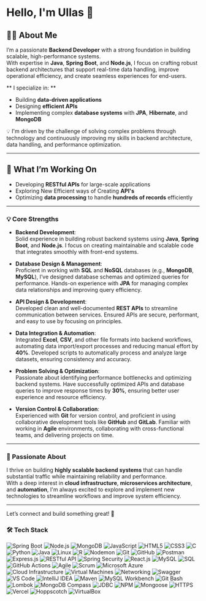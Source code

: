 # Hello, I'm **Ullas** 👋

## 👨‍💻 About Me  
I’m a passionate **Backend Developer** with a strong foundation in building scalable, high-performance systems.  
With expertise in **Java**, **Spring Boot**, and **Node.js**, I focus on crafting robust backend architectures that support real-time data handling, improve operational efficiency, and create seamless experiences for end-users.

** I specialize in: **
- Building **data-driven applications**  
- Designing **efficient APIs**  
- Implementing complex **database systems** with **JPA**, **Hibernate**, and **MongoDB**  

💡 I'm driven by the challenge of solving complex problems through technology and continuously improving my skills in backend architecture, data handling, and performance optimization.

---

## 🚀 What I’m Working On  
- Developing **RESTful APIs** for large-scale applications
- Exploring New Efficient ways of Creating **API's** 
- Optimizing **data processing** to handle **hundreds of records** efficiently  

---

### 💡 Core Strengths  
- **Backend Development**:  
  Solid experience in building robust backend systems using **Java**, **Spring Boot**, and **Node.js**. I focus on creating maintainable and scalable code that integrates smoothly with front-end systems. 

- **Database Design & Management**:  
  Proficient in working with **SQL** and **NoSQL** databases (e.g., **MongoDB**, **MySQL**), I’ve designed database schemas and optimized queries for performance. Hands-on experience with **JPA** for managing complex data relationships and improving query efficiency.

- **API Design & Development**:  
  Developed clean and well-documented **REST APIs** to streamline communication between services. Ensured APIs are secure, performant, and easy to use by focusing on principles.

- **Data Integration & Automation**:  
  Integrated **Excel**, **CSV**, and other file formats into backend workflows, automating data import/export processes and reducing manual effort by **40%**. Developed scripts to automatically process and analyze large datasets, ensuring consistency and accuracy.

- **Problem Solving & Optimization**:  
  Passionate about identifying performance bottlenecks and optimizing backend systems. Have successfully optimized APIs and database queries to improve response times by **30%**, ensuring better user experience and resource efficiency.

- **Version Control & Collaboration**:  
  Experienced with **Git** for version control, and proficient in using collaborative development tools like **GitHub** and **GitLab**. Familiar with working in **Agile** environments, collaborating with cross-functional teams, and delivering projects on time.

---

### 🌱 Passionate About  
I thrive on building **highly scalable backend systems** that can handle substantial traffic while maintaining reliability and performance.  
With a deep interest in **cloud infrastructure**, **microservices architecture**, and **automation**, I'm always excited to explore and implement new technologies to streamline workflows and improve system efficiency.

---

Let’s connect and build something great! 🔗
 
### :hammer_and_wrench: Tech Stack
<p align="left">

  <img src="https://img.shields.io/badge/Spring%20Boot-6DB33F?style=for-the-badge&logo=springboot&logoColor=white" alt="Spring Boot"/>
  <img src="https://img.shields.io/badge/Node.js-339933?style=for-the-badge&logo=nodedotjs&logoColor=white" alt="Node.js" />
  <img src="https://img.shields.io/badge/MongoDB-47A248?style=for-the-badge&logo=mongodb&logoColor=white" alt="MongoDB" />
  <img src="https://img.shields.io/badge/JavaScript-F7DF1E?style=for-the-badge&logo=javascript&logoColor=black" alt="JavaScript" />
  <img src="https://img.shields.io/badge/HTML5-E34F26?style=for-the-badge&logo=html5&logoColor=white" alt="HTML5" />
  <img src="https://img.shields.io/badge/CSS3-1572B6?style=for-the-badge&logo=css3&logoColor=white" alt="CSS3" />
  <img src="https://img.shields.io/badge/C-00599C?style=for-the-badge&logo=c&logoColor=white" alt="C"/>
  <img src="https://img.shields.io/badge/Python-3776AB?style=for-the-badge&logo=python&logoColor=white" alt="Python"/>
  <img src="https://img.shields.io/badge/Java-007396?style=for-the-badge&logo=java&logoColor=white" alt="Java"/>
  <img src="https://img.shields.io/badge/Linux-FCC624?style=for-the-badge&logo=linux&logoColor=black" alt="Linux"/>
  <img src="https://img.shields.io/badge/R-276DC3?style=for-the-badge&logo=r&logoColor=white" alt="R"/>
  <img src="https://img.shields.io/badge/Nodemon-76D04B?style=for-the-badge&logo=nodemon&logoColor=white" alt="Nodemon"/>
  <img src="https://img.shields.io/badge/Git-F05032?style=for-the-badge&logo=git&logoColor=white" alt="Git"/>
  <img src="https://img.shields.io/badge/GitHub-181717?style=for-the-badge&logo=github&logoColor=white" alt="GitHub"/>
  <img src="https://img.shields.io/badge/Postman-FF6C37?style=for-the-badge&logo=postman&logoColor=white" alt="Postman"/>
  <img src="https://img.shields.io/badge/Express.js-000000?style=for-the-badge&logo=express&logoColor=white" alt="Express.js"/>
  <img src="https://img.shields.io/badge/RESTful%20API-005571?style=for-the-badge&logo=api&logoColor=white" alt="RESTful API"/>
  <img src="https://img.shields.io/badge/Spring%20Security-6DB33F?style=for-the-badge&logo=springsecurity&logoColor=white" alt="Spring Security"/>
  <img src="https://img.shields.io/badge/React-61DAFB?style=for-the-badge&logo=react&logoColor=black" alt="React.js"/>
  <img src="https://img.shields.io/badge/MySQL-4479A1?style=for-the-badge&logo=mysql&logoColor=white" alt="MySQL"/>
  <img src="https://img.shields.io/badge/SQL-003B57?style=for-the-badge&logo=database&logoColor=white" alt="SQL"/>
  <img src="https://img.shields.io/badge/GitHub%20Actions-2088FF?style=for-the-badge&logo=githubactions&logoColor=white" alt="GitHub Actions"/>
  <img src="https://img.shields.io/badge/Agile-FF9A00?style=for-the-badge&logo=agile&logoColor=white" alt="Agile"/>
  <img src="https://img.shields.io/badge/Scrum-6DB33F?style=for-the-badge&logo=scrum&logoColor=white" alt="Scrum"/>
  <img src="https://img.shields.io/badge/Microsoft%20Azure-0078D4?style=for-the-badge&logo=microsoftazure&logoColor=white" alt="Microsoft Azure"/>
  <img src="https://img.shields.io/badge/Cloud%20Infrastructure-0081CB?style=for-the-badge&logo=cloud&logoColor=white" alt="Cloud Infrastructure"/>
  <img src="https://img.shields.io/badge/Virtual%20Machines-000000?style=for-the-badge&logo=vmware&logoColor=white" alt="Virtual Machines"/>
  <img src="https://img.shields.io/badge/Networking-FF6F00?style=for-the-badge&logo=network&logoColor=white" alt="Networking"/>
  <img src="https://img.shields.io/badge/Swagger-85EA2D?style=for-the-badge&logo=swagger&logoColor=black" alt="Swagger"/>
  <img src="https://img.shields.io/badge/VS%20Code-007ACC?style=for-the-badge&logo=visualstudiocode&logoColor=white" alt="VS Code"/>
  <img src="https://img.shields.io/badge/IntelliJ%20IDEA-000000?style=for-the-badge&logo=intellijidea&logoColor=white" alt="IntelliJ IDEA"/>
  <img src="https://img.shields.io/badge/Maven-C71A36?style=for-the-badge&logo=apachemaven&logoColor=white" alt="Maven"/>
  <img src="https://img.shields.io/badge/MySQL%20Workbench-4479A1?style=for-the-badge&logo=mysql&logoColor=white" alt="MySQL Workbench"/>
  <img src="https://img.shields.io/badge/Git%20Bash-F05032?style=for-the-badge&logo=git&logoColor=white" alt="Git Bash"/>
  <img src="https://img.shields.io/badge/Lombok-FFA500?style=for-the-badge&logo=lombok&logoColor=black" alt="Lombok"/>
  <img src="https://img.shields.io/badge/MongoDB%20Compass-47A248?style=for-the-badge&logo=mongodb&logoColor=white" alt="MongoDB Compass"/>
  <img src="https://img.shields.io/badge/JDBC-4CAF50?style=for-the-badge&logo=java&logoColor=white" alt="JDBC"/>
  <img src="https://img.shields.io/badge/NPM-CB3837?style=for-the-badge&logo=npm&logoColor=white" alt="NPM"/>
  <img src="https://img.shields.io/badge/Mongoose-880000?style=for-the-badge&logo=mongoose&logoColor=white" alt="Mongoose"/>
  <img src="https://img.shields.io/badge/HTTPS-005FF9?style=for-the-badge&logo=letsencrypt&logoColor=white" alt="HTTPS"/>
  <img src="https://img.shields.io/badge/Vercel-000000?style=for-the-badge&logo=vercel&logoColor=white" alt="Vercel" />
  <img src="https://img.shields.io/badge/Hoppscotch-0A9396?style=for-the-badge&logo=hoppscotch&logoColor=white" alt="Hoppscotch"/>
  <img src="https://img.shields.io/badge/VirtualBox-183A61?style=for-the-badge&logo=virtualbox&logoColor=white" alt="VirtualBox"/>






</p>

















